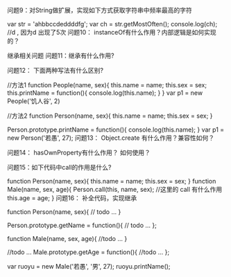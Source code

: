 问题9：对String做扩展，实现如下方式获取字符串中频率最高的字符

var str = 'ahbbccdeddddfg';
var ch = str.getMostOften();
console.log(ch); //d , 因为d 出现了5次
问题10： instanceOf有什么作用？内部逻辑是如何实现的？

继承相关问题
问题11：继承有什么作用?

问题12： 下面两种写法有什么区别?

//方法1
function People(name, sex){
    this.name = name;
    this.sex = sex;
    this.printName = function(){
        console.log(this.name);
    }
}
var p1 = new People('饥人谷', 2)

//方法2
function Person(name, sex){
    this.name = name;
    this.sex = sex;
}

Person.prototype.printName = function(){
    console.log(this.name);
}
var p1 = new Person('若愚', 27);
问题13： Object.create 有什么作用？兼容性如何？

问题14： hasOwnProperty有什么作用？ 如何使用？

问题15：如下代码中call的作用是什么?

function Person(name, sex){
    this.name = name;
    this.sex = sex;
}
function Male(name, sex, age){
    Person.call(this, name, sex);    //这里的 call 有什么作用
    this.age = age;
}
问题16： 补全代码，实现继承 

function Person(name, sex){
    // todo ...
}

Person.prototype.getName = function(){
    // todo ...
};    

function Male(name, sex, age){
   //todo ...
}

//todo ...
Male.prototype.getAge = function(){
    //todo ...
};

var ruoyu = new Male('若愚', '男', 27);
ruoyu.printName();